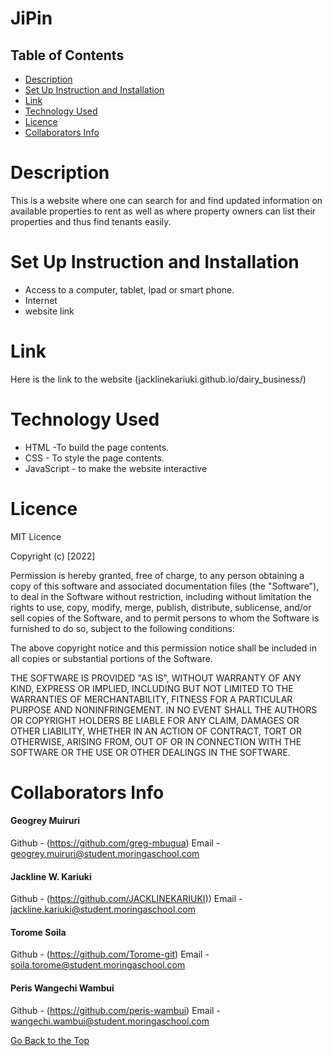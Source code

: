 # JiPin

## Table of Contents
* [Description](#description)
* [Set Up Instruction and Installation](#set-up-instruction-and-installation)
* [Link](#link)
* [Technology Used](#technology-used)
* [Licence](#licence)
* [Collaborators Info](#collaborators-info)

# Description

This is a website where one can search for and find updated information on available properties to rent as well as where property owners can list their properties and thus find tenants easily.

# Set Up Instruction and Installation
* Access to a computer, tablet, Ipad or smart phone.
* Internet
* website link

# Link
Here is the link to the website (jacklinekariuki.github.io/dairy_business/)

# Technology Used
* HTML -To build the page contents.
* CSS - To style the page contents.
* JavaScript - to make the website interactive

# Licence

MIT Licence

Copyright (c) [2022]

Permission is hereby granted, free of charge, to any person obtaining a copy
of this software and associated documentation files (the "Software"), to deal
in the Software without restriction, including without limitation the rights
to use, copy, modify, merge, publish, distribute, sublicense, and/or sell
copies of the Software, and to permit persons to whom the Software is
furnished to do so, subject to the following conditions:

The above copyright notice and this permission notice shall be included in all
copies or substantial portions of the Software.

THE SOFTWARE IS PROVIDED "AS IS", WITHOUT WARRANTY OF ANY KIND, EXPRESS OR
IMPLIED, INCLUDING BUT NOT LIMITED TO THE WARRANTIES OF MERCHANTABILITY,
FITNESS FOR A PARTICULAR PURPOSE AND NONINFRINGEMENT. IN NO EVENT SHALL THE
AUTHORS OR COPYRIGHT HOLDERS BE LIABLE FOR ANY CLAIM, DAMAGES OR OTHER
LIABILITY, WHETHER IN AN ACTION OF CONTRACT, TORT OR OTHERWISE, ARISING FROM,
OUT OF OR IN CONNECTION WITH THE SOFTWARE OR THE USE OR OTHER DEALINGS IN THE
SOFTWARE.

# Collaborators Info

#### Geogrey Muiruri
Github - (https://github.com/greg-mbugua)
Email - <geogrey.muiruri@student.moringaschool.com>

#### Jackline W. Kariuki
Github - (https://github.com/JACKLINEKARIUKI))
Email - <jackline.kariuki@student.moringaschool.com>

#### Torome Soila
Github - (https://github.com/Torome-git)
Email - <soila.torome@student.moringaschool.com>

#### Peris Wangechi Wambui
Github - (https://github.com/peris-wambui)
Email - <wangechi.wambui@student.moringaschool.com>




[Go Back to the Top](#jipin)